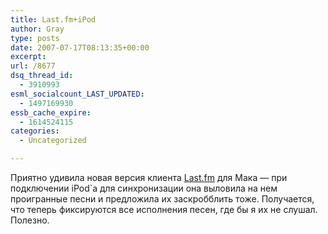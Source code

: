 ```yaml
---
title: Last.fm+iPod
author: Gray
type: posts
date: 2007-07-17T08:13:35+00:00
excerpt:
url: /8677
dsq_thread_id:
  - 3910993
esml_socialcount_LAST_UPDATED:
  - 1497169930
essb_cache_expire:
  - 1614524115
categories:
  - Uncategorized

---
```








Приятно удивила новая версия клиента <a href="http://www.last.fm/download/" target="_blank">Last.fm</a> для Мака &#8212; при подключении iPod\`а для синхронизации она выловила на нем проигранные песни и предложила их заскробблить тоже. Получается, что теперь фиксируются все исполнения песен, где бы я их не слушал. Полезно.